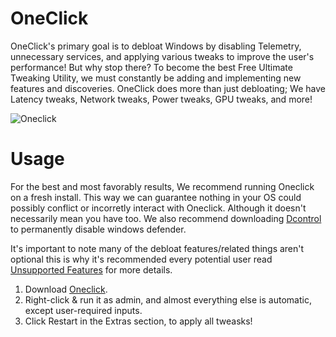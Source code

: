 # OneClick 
OneClick's primary goal is to debloat Windows by disabling Telemetry, unnecessary services, and applying various tweaks to improve the user's performance! But why stop there? To become the best Free Ultimate Tweaking Utility, we must constantly be adding and implementing new features and discoveries. OneClick does more than just debloating; We have Latency tweaks, Network tweaks, Power tweaks, GPU tweaks, and more!

![Oneclick](https://github.com/QuakedK/Oneclick/assets/124531365/a058ad27-6c3c-401d-911b-700421056cfb)

# Usage
For the best and most favorably results, We recommend running Oneclick on a fresh install. This way we can guarantee nothing in your OS could possibly conflict or incorretly interact with Oneclick. 
Although it doesn't necessarily mean you have too. We also recommend downloading [Dcontrol](https://www.sordum.org/9480/defender-control-v2-1/) to permanently disable windows defender.

It's important to note many of the debloat features/related things aren't optional this is why it's recommended every potential user read
[Unsupported Features](https://github.com/QuakedK/Oneclick/blob/main/Unsupported%20Features.md) for more details.

1. Download [Oneclick](https://github.com/QuakedK/Oneclick/releases/download/optimizer/Oneclick-V6.2.bat).
2. Right-click & run it as admin, and almost everything else is automatic, except user-required inputs.
3. Click Restart in the Extras section, to apply all tweasks!

